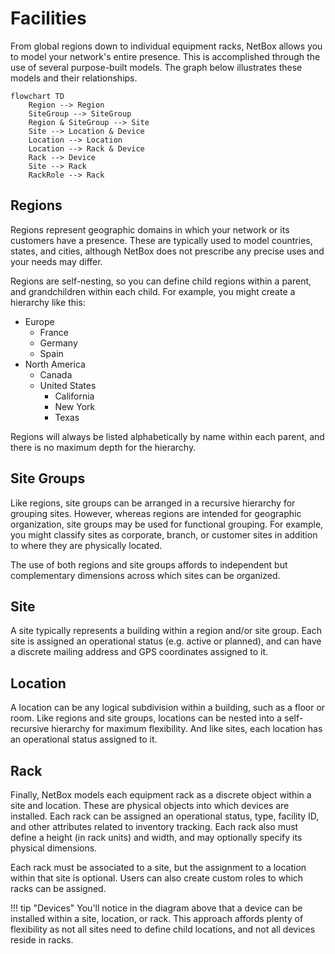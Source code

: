 # Facilities

From global regions down to individual equipment racks, NetBox allows you to model your network's entire presence. This is accomplished through the use of several purpose-built models. The graph below illustrates these models and their relationships.

```mermaid
flowchart TD
    Region --> Region
    SiteGroup --> SiteGroup
    Region & SiteGroup --> Site
    Site --> Location & Device
    Location --> Location
    Location --> Rack & Device
    Rack --> Device
    Site --> Rack
    RackRole --> Rack
```

## Regions

Regions represent geographic domains in which your network or its customers have a presence. These are typically used to model countries, states, and cities, although NetBox does not prescribe any precise uses and your needs may differ.

Regions are self-nesting, so you can define child regions within a parent, and grandchildren within each child. For example, you might create a hierarchy like this:

* Europe
    * France
    * Germany
    * Spain
* North America
    * Canada
    * United States
        * California
        * New York
        * Texas

Regions will always be listed alphabetically by name within each parent, and there is no maximum depth for the hierarchy.

## Site Groups

Like regions, site groups can be arranged in a recursive hierarchy for grouping sites. However, whereas regions are intended for geographic organization, site groups may be used for functional grouping. For example, you might classify sites as corporate, branch, or customer sites in addition to where they are physically located.

The use of both regions and site groups affords to independent but complementary dimensions across which sites can be organized.

## Site

A site typically represents a building within a region and/or site group. Each site is assigned an operational status (e.g. active or planned), and can have a discrete mailing address and GPS coordinates assigned to it.

## Location

A location can be any logical subdivision within a building, such as a floor or room. Like regions and site groups, locations can be nested into a self-recursive hierarchy for maximum flexibility. And like sites, each location has an operational status assigned to it.

## Rack

Finally, NetBox models each equipment rack as a discrete object within a site and location. These are physical objects into which devices are installed. Each rack can be assigned an operational status, type, facility ID, and other attributes related to inventory tracking. Each rack also must define a height (in rack units) and width, and may optionally specify its physical dimensions.

Each rack must be associated to a site, but the assignment to a location within that site is optional. Users can also create custom roles to which racks can be assigned.

!!! tip "Devices"
    You'll notice in the diagram above that a device can be installed within a site, location, or rack. This approach affords plenty of flexibility as not all sites need to define child locations, and not all devices reside in racks.
